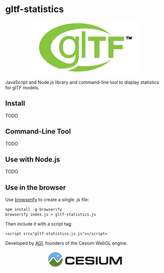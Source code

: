 # gltf-statistics

<p align="center">
<a href="https://www.khronos.org/gltf"><img src="doc/gltf.png" /></a>
</p>

JavaScript and Node.js library and command-line tool to display statistics for glTF models.

## Install

TODO

## Command-Line Tool

TODO

## Use with Node.js

TODO

## Use in the browser

Use [browserify](http://browserify.org/) to create a single .js file:

```
npm install -g browserify
browserify index.js > gltf-statistics.js
```
Then include it with a script tag:
```
<script src="gltf-statistics.js.js"></script>
```

Developed by <a href="http://www.agi.com/">AGI</a>, founders of the Cesium WebGL engine.
<p align="center">
<a href="http://cesiumjs.org/"><img src="doc/cesium.png" /></a>
</p>